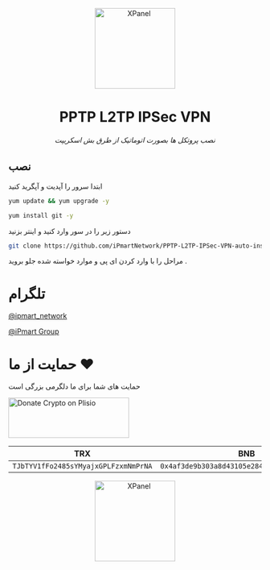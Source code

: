 <p align="center">
<picture>
<img width="160" height="160"  alt="XPanel" src="https://github.com/iPmartNetwork/iPmart-SSH/blob/main/images/logo.png">
</picture>
  </p> 
<p align="center">
<h1 align="center"/>PPTP L2TP IPSec VPN</h1>
<h6 align="center">نصب پروتکل ها بصورت اتوماتیک از طرق بش اسکریپت
<h6>
</p>



## نصب


ابتدا سرور را آپدیت و آپگرید کنید 

```bash
yum update && yum upgrade -y

```


```bash
yum install git -y

```
دستور زیر را در سور وارد کنید و اینتر بزنید




```bash
git clone https://github.com/iPmartNetwork/PPTP-L2TP-IPSec-VPN-auto-install-CentOS-7.git /root/PPTP-L2TP-IPSec-VPN-auto-install-CentOS-7 && chmod +x /root/PPTP-L2TP-IPSec-VPN-auto-install-CentOS-7/iPmart.sh && /root/PPTP-L2TP-IPSec-VPN-auto-install-CentOS-7/iPmart.sh

```


مراحل را با وارد کردن ای پی و موارد خواسته شده جلو بروید .




# تلگرام

[@ipmart_network](https://t.me/ipmart_network)

[@iPmart Group](https://t.me/ipmartnetwork_gp)




 # حمایت از ما :hearts:
حمایت های شما برای ما دلگرمی بزرگی است<br> 
<p align="left">
<a href="https://plisio.net/donate/kB7QU7f7" target="_blank"><img src="https://plisio.net/img/donate/donate_light_icons_mono.png" alt="Donate Crypto on Plisio" width="240" height="80" /></a><br>
	
|                    TRX                   |                       BNB                         |                    Litecoin                       |
| ---------------------------------------- |:-------------------------------------------------:| -------------------------------------------------:|
| ```TJbTYV1fFo2485sYMyajxGPLFzxmNmPrNA``` |  ```0x4af3de9b303a8d43105e284823d95b4c600961a3``` | ```MPrkzFiNtw4Rg67bbZB6gCxa9LV87orABM``` |	

</p>	




<p align="center">
<picture>
<img width="160" height="160"  alt="XPanel" src="https://github.com/iPmartNetwork/iPmart-SSH/blob/main/images/logo.png">
</picture>
  </p> 
